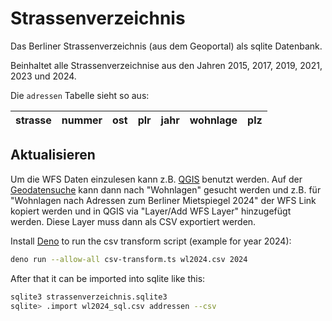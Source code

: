 # Strassenverzeichnis

Das Berliner Strassenverzeichnis (aus dem Geoportal) als sqlite Datenbank.

Beinhaltet alle Strassenverzeichnise aus den Jahren 2015, 2017, 2019, 2021, 2023 und 2024.

Die `adressen` Tabelle sieht so aus:

| strasse | nummer | ost | plr | jahr | wohnlage | plz |
| ------- | ------ | --- | --- | ---- | -------- | --- |

## Aktualisieren

Um die WFS Daten einzulesen kann z.B. [QGIS](https://www.qgis.org/download/) benutzt werden.
Auf der [Geodatensuche](https://gdi.berlin.de/geonetwork/srv/ger/catalog.search) kann dann nach
"Wohnlagen" gesucht werden und z.B. für "Wohnlagen nach Adressen zum Berliner Mietspiegel 2024"
der WFS Link kopiert werden und in QGIS via "Layer/Add WFS Layer" hinzugefügt werden. Diese Layer
muss dann als CSV exportiert werden.

Install [Deno](https://docs.deno.com/runtime/) to run the csv transform script (example for year 2024):

```sh
deno run --allow-all csv-transform.ts wl2024.csv 2024
```

After that it can be imported into sqlite like this:

```sh
sqlite3 strassenverzeichnis.sqlite3
sqlite> .import wl2024_sql.csv addressen --csv
```
